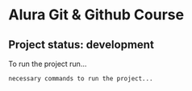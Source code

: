 # Alura Git & Github Course

## Project status: development

To run the project run...
```
necessary commands to run the project...
```
